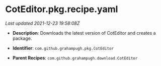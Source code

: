 # CotEditor.pkg.recipe.yaml

_Last updated 2021-12-23 19:58:08Z_

- **Description**: Downloads the latest version of CotEditor and creates a package.

- **Identifier**: `com.github.grahampugh.pkg.CotEditor`

- **Parent Recipes**: `com.github.grahampugh.download.CotEditor`